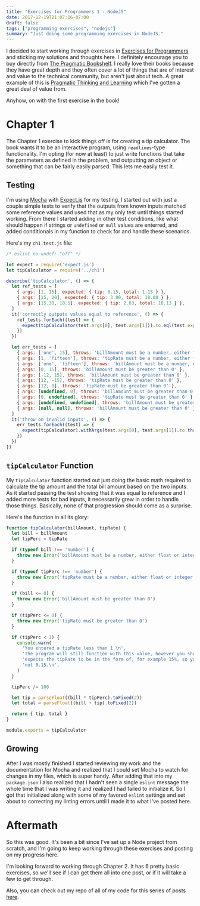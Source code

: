 ```yaml
---
title: "Exercises for Programmers 1 - NodeJS"
date: 2017-12-19T21:07:16-07:00
draft: false
tags: ["programming exercises", "nodejs"]
summary: "Just doing some programming exercises in NodeJS."
---
```

I decided to start working through exercises in
[Exercises for Programmers](https://pragprog.com/book/bhwb/exercises-for-programmers)
and sticking my solutions and thoughts here.
I definitely encourage you to buy directly from [The Pragmatic Bookshelf](https://pragprog.com).
I really love their books because they have great depth and they often cover a lot
of things that are of interest and value to the technical community, but aren't
just about tech.
A great example of this is
[Pragmatic Thinking and Learning](https://pragprog.com/book/ahptl/pragmatic-thinking-and-learning)
which I've gotten a great deal of value from.

Anyhow, on with the first exercise in the book!

# Chapter 1
The Chapter 1 exercise to kick things off is for creating a tip calculator.
The book wants it to be an interactive program, using `readlines`-type functionality.
I'm opting (for now at least) to just write functions that take the parameters as defined
in the problem, and outputting an object or something that can be fairly easily parsed.
This lets me easily test it.

## Testing
I'm using [Mocha](https://mochajs.org) with [Expect.js](https://github.com/Automattic/expect.js)
for my testing.
I started out with just a couple simple tests to verify that the outputs from known inputs
matched some reference values and used that as my only test until things started working.
From there I started adding in other test conditions, like what should happen if strings or
`undefined` or `null` values are enterred, and added conditionals in my function to check
for and handle these scenarios.

Here's my `ch1.test.js` file:

```javascript
/* eslint no-undef: "off" */

let expect = require('expect.js')
let tipCalculator = require('../ch1')

describe('tipCalculator', () => {
  let ref_tests = [
    { args: [1, 15], expected: { tip: 0.15, total: 1.15 } },
    { args: [15, 20], expected: { tip: 3.00, total: 18.00 } },
    { args: [15.30, 18.5], expected: { tip: 2.83, total: 18.13 } },
  ]
  it('correctly outputs values equal to reference', () => {
    ref_tests.forEach((test) => {
      expect(tipCalculator(test.args[0], test.args[1])).to.eql(test.expected)
    })
  })

  let err_tests = [
    { args: ['one', 15], throws: 'billAmount must be a number, either float or integer.' },
    { args: [1, 'fifteen'], throws: 'tipRate must be a number, either float or integer.' },
    { args: ['one', 'fifteen'], throws: 'billAmount must be a number, either float or integer.' },
    { args: [0, 15], throws: 'billAmount must be greater than 0' },
    { args: [-12, 15], throws: 'billAmount must be greater than 0' },
    { args: [12, -15], throws: 'tipRate must be greater than 0' },
    { args: [12, 0], throws: 'tipRate must be greater than 0' },
    { args: [undefined, 0], throws: 'billAmount must be greater than 0' },
    { args: [0, undefined], throws: 'tipRate must be greater than 0' },
    { args: [undefined, undefined], throws: 'billAmount must be greater than 0' },
    { args: [null, null], throws: 'billAmount must be greater than 0' },
  ]
  it('throw on invalid inputs', () => {
    err_tests.forEach((test) => {
      expect(tipCalculator).withArgs(test.args[0], test.args[1]).to.throwError(test.throws)
    })
  })
})
```

## `tipCalculator` Function
My `tipCalculator` function started out just doing the basic math required to calculate the
tip amount and the total bill amount based on the two inputs.
As it started passing the test showing that it was equal to reference and I added more tests
for bad inputs, it necessarily grew in order to handle those things.
Basically, none of that progression should come as a surprise.

Here's the function in all its glory:

```javascript
function tipCalculator(billAmount, tipRate) {
  let bill = billAmount
  let tipPerc = tipRate

  if (typeof bill !== 'number') {
    throw new Error('billAmount must be a number, either float or integer.')
  }

  if (typeof tipPerc !== 'number') {
    throw new Error('tipRate must be a number, either float or integer.')
  }

  if (bill <= 0) {
    throw new Error('billAmount must be greater than 0')
  }

  if (tipPerc <= 0) {
    throw new Error('tipRate must be greater than 0')
  }

  if (tipPerc < 1) {
    console.warn(
      'You entered a tipRate less than 1.\n',
      'The program will still function with this value, however you should know that it ',
      'expects the tipRate to be in the form of, for example 15%, so you would enter 15 ',
      'not 0.15.\n',
    )
  }

  tipPerc /= 100

  let tip = parseFloat((bill * tipPerc).toFixed(2))
  let total = parseFloat((bill + tip).toFixed(2))

  return { tip, total }
}

module.exports = tipCalculator
```

## Growing
After I was mostly finished I started reviewing my work and the documentation for Mocha and
realized that I could set Mocha to watch for changes in my files, which is super handy.
After adding that into my `package.json` I also realized that I hadn't seen a single `eslint`
message the whole time that I was writing it and realized I had failed to initialize it.
So I got that initialized along with some of my favored `eslint` settings and set about to
correcting my linting errors until I made it to what I've posted here.

# Aftermath
So this was good.
It's been a bit since I've set up a Node project from scratch, and I'm going to keep working
through these exercises and posting on my progress here.

I'm looking forward to working through Chapter 2.
It has 6 pretty basic exercises, so we'll see if I can get them all into one post, or if it
will take a few to get through.

Also, you can check out my repo of all of my code for this series of posts
[here](https://github.com/jeremy-j-ackso/exercises-for-programmers-nodejs).
